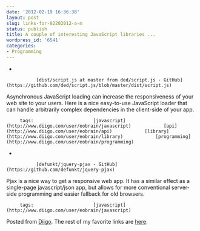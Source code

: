 ```yaml
---
date: '2012-02-19 16:36:38'
layout: post
slug: links-for-02202012-a-m
status: publish
title: A couple of interesting JavaScript libraries ...
wordpress_id: '6541'
categories:
- Programming
---
```


     
  *      

               [dist/script.js at master from ded/script.js - GitHub](https://github.com/ded/script.js/blob/master/dist/script.js)      

     

Asynchronous JavaScript loading can increase the responsiveness of your web site to your users.  Here is a nice easy-to-use JavaScript loader that can handle arbitrarily complex dependencies in the client-side of your app.

             

         tags:                      [javascript](http://www.diigo.com/user/eobrain/javascript)            [api](http://www.diigo.com/user/eobrain/api)            [library](http://www.diigo.com/user/eobrain/library)            [programming](http://www.diigo.com/user/eobrain/programming)

                                       
     
  *      

               [defunkt/jquery-pjax - GitHub](https://github.com/defunkt/jquery-pjax)      

     

Pjax is a nice way to get a responsive web app. It has a similar effect as a single-page javascript/json app, but allows for more conventional server-side programming and easier fallback for old browsers.

             

         tags:                      [javascript](http://www.diigo.com/user/eobrain/javascript)

                                       
 

Posted from [Diigo](http://www.diigo.com). The rest of my favorite links are [here](http://www.diigo.com/user/eobrain).
